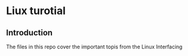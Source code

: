 

Liux turotial
=============
## Introduction

The files in this repo cover the important topis from the Linux Interfacing


